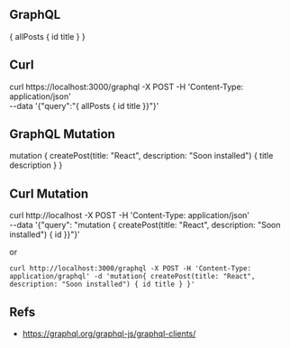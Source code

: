 ## GraphQL

{
  allPosts {
    id
    title
  }
}

## Curl
curl https://localhost:3000/graphql -X POST -H 'Content-Type: application/json' \
  --data '{"query":"{ allPosts { id title }}"}'

## GraphQL Mutation
mutation {
  createPost(title: "React", description: "Soon installed") {
    title
    description
  }
}

## Curl Mutation
curl http://localhost -X POST -H 'Content-Type: application/json' \
  --data '{"query": "mutation { createPost(title: \"React\", description: \"Soon installed\") { id }}"}'

or 
```
curl http://localhost:3000/graphql -X POST -H 'Content-Type: application/graphql' -d 'mutation{ createPost(title: "React", description: "Soon installed") { id title } }'
```
## Refs
+ https://graphql.org/graphql-js/graphql-clients/
